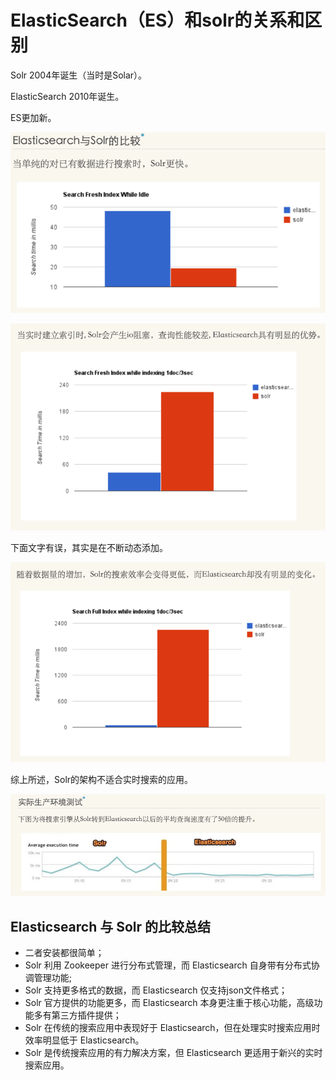 # ElasticSearch（ES）和solr的关系和区别



Solr 2004年诞生（当时是Solar）。

ElasticSearch 2010年诞生。

ES更加新。

![899685-20161229173825757-682166295](ElasticSearch（ES）和solr的关系和区别.assets/899685-20161229173825757-682166295.png)



![899685-20161229174105382-1120366676](ElasticSearch（ES）和solr的关系和区别.assets/899685-20161229174105382-1120366676.png)



下面文字有误，其实是在不断动态添加。

![899685-20161229174152648-625449090](ElasticSearch（ES）和solr的关系和区别.assets/899685-20161229174152648-625449090.png)



综上所述，Solr的架构不适合实时搜索的应用。

 ![899685-20161229174231789-2021257685](ElasticSearch（ES）和solr的关系和区别.assets/899685-20161229174231789-2021257685.png)



## Elasticsearch 与 Solr 的比较总结

- 二者安装都很简单；
- Solr 利用 Zookeeper 进行分布式管理，而 Elasticsearch 自身带有分布式协调管理功能;
- Solr 支持更多格式的数据，而 Elasticsearch 仅支持json文件格式；
- Solr 官方提供的功能更多，而 Elasticsearch 本身更注重于核心功能，高级功能多有第三方插件提供；
- Solr 在传统的搜索应用中表现好于 Elasticsearch，但在处理实时搜索应用时效率明显低于 Elasticsearch。
- Solr 是传统搜索应用的有力解决方案，但 Elasticsearch 更适用于新兴的实时搜索应用。
